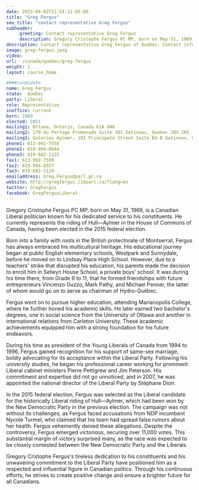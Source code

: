 ```yaml
---
date: 2023-04-02T11:54:12-05:00
title: "Greg Fergus"
seo_title: "contact representative Greg Fergus"
subheader:
     greeting: Contact representative Greg Fergus
     description: Gregory Cristophe Fergus PC MP, born on May 31, 1969, is a Canadian Liberal politician known for his dedicated service to his constituents. 
description: Contact representative Greg Fergus of Quebec. Contact information for Greg Fergus includes email address, phone number, and mailing address.
image: greg-fergus.jpeg
video:
url:  /canada/quebec/greg-fergus
weight: 1
layout: course_home

####candidate
name: Greg Fergus
state:	Quebec
party: Liberal
role: Representative
inoffice: current
born: 1969
elected: 2021
mailing1: Ottawa, Ontario, Canada K1A 0A6
mailing2: 179 du Portage Promenade Suite 301 Gatineau, Quebec J8X 2K5
mailing3: Galeries Aylmer; 181 Principale Street Suite B3-B Gatineau, Quebec J9H 6A6
phone1: 613-992-7550
phone2: 819-994-8844
phone3: 819-682-1125
fax1: 613-992-7599
fax2: 819-994-8557
fax3: 819-682-1129
emailaddress: Greg.Fergus@parl.gc.ca
website: http://gregfergus.libparl.ca/?lang=en
twitter: GregFergus
facebook: GregFergusLiberal
---
```


Gregory Cristophe Fergus PC MP, born on May 31, 1969, is a Canadian Liberal politician known for his dedicated service to his constituents. He currently represents the riding of Hull—Aylmer in the House of Commons of Canada, having been elected in the 2015 federal election.

Born into a family with roots in the British protectorate of Montserrat, Fergus has always embraced his multicultural heritage. His educational journey began at public English elementary schools, Westpark and Sunnydale, before he moved on to Lindsay Place High School. However, due to a teachers' strike that disrupted his education, his parents made the decision to enroll him in Selwyn House School, a private boys' school. It was during his time there, from Grade 9 to 11, that he formed friendships with future entrepreneurs Vincenzo Guzzo, Mark Pathy, and Michael Penner, the latter of whom would go on to serve as chairman of Hydro-Québec.

Fergus went on to pursue higher education, attending Marianopolis College, where he further honed his academic skills. He later earned two bachelor's degrees, one in social science from the University of Ottawa and another in international relations from Carleton University. These academic achievements equipped him with a strong foundation for his future endeavors.

During his time as president of the Young Liberals of Canada from 1994 to 1996, Fergus gained recognition for his support of same-sex marriage, boldly advocating for its acceptance within the Liberal Party. Following his university studies, he began his professional career working for prominent Liberal cabinet ministers Pierre Pettigrew and Jim Peterson. His commitment and expertise did not go unnoticed, and in 2007, he was appointed the national director of the Liberal Party by Stéphane Dion.

In the 2015 federal election, Fergus was selected as the Liberal candidate for the historically Liberal riding of Hull—Aylmer, which had been won by the New Democratic Party in the previous election. The campaign was not without its challenges, as Fergus faced accusations from NDP incumbent Nycole Turmel, who claimed that his team had spread false rumors about her health. Fergus vehemently denied these allegations. Despite the controversy, Fergus emerged victorious, securing over 11,000 votes. This substantial margin of victory surprised many, as the race was expected to be closely contested between the New Democratic Party and the Liberals.

Gregory Cristophe Fergus's tireless dedication to his constituents and his unwavering commitment to the Liberal Party have positioned him as a respected and influential figure in Canadian politics. Through his continuous efforts, he strives to create positive change and ensure a brighter future for all Canadians.
